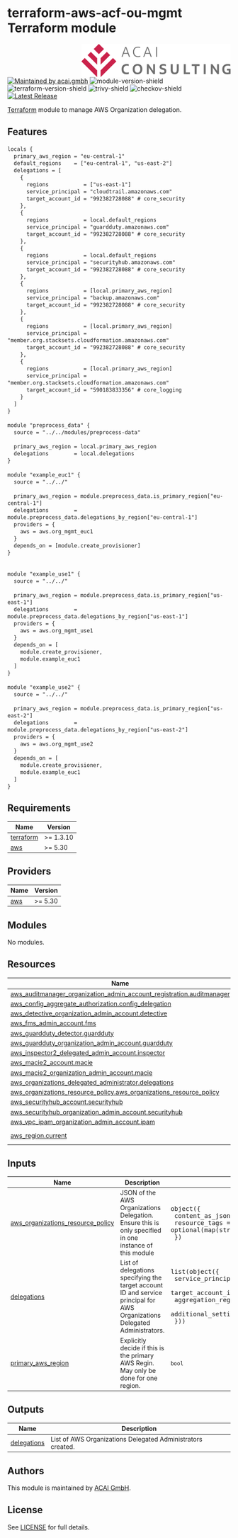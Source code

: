# terraform-aws-acf-ou-mgmt Terraform module

<!-- LOGO -->
<a href="https://acai.gmbh">    
  <img src="https://github.com/acai-consulting/acai.public/raw/main/logo/logo_github_readme.png" alt="acai logo" title="ACAI" align="right" height="75" />
</a>

<!-- SHIELDS -->
[![Maintained by acai.gmbh][acai-shield]][acai-url]
![module-version-shield]
![terraform-version-shield]
![trivy-shield]
![checkov-shield]
[![Latest Release][release-shield]][release-url]

<!-- DESCRIPTION -->
[Terraform][terraform-url] module to manage AWS Organization delegation.

<!-- FEATURES -->
## Features

``` hcl
locals {
  primary_aws_region = "eu-central-1"
  default_regions    = ["eu-central-1", "us-east-2"]
  delegations = [
    {
      regions           = ["us-east-1"]
      service_principal = "cloudtrail.amazonaws.com"
      target_account_id = "992382728088" # core_security
    },
    {
      regions           = local.default_regions
      service_principal = "guardduty.amazonaws.com"
      target_account_id = "992382728088" # core_security      
    },
    {
      regions           = local.default_regions
      service_principal = "securityhub.amazonaws.com"
      target_account_id = "992382728088" # core_security
    },
    {
      regions           = [local.primary_aws_region]
      service_principal = "backup.amazonaws.com"
      target_account_id = "992382728088" # core_security
    },
    {
      regions           = [local.primary_aws_region]
      service_principal = "member.org.stacksets.cloudformation.amazonaws.com"
      target_account_id = "992382728088" # core_security
    },
    {
      regions           = [local.primary_aws_region]
      service_principal = "member.org.stacksets.cloudformation.amazonaws.com"
      target_account_id = "590183833356" # core_logging
    }
  ]
}

module "preprocess_data" {
  source = "../../modules/preprocess-data"

  primary_aws_region = local.primary_aws_region
  delegations        = local.delegations
}

module "example_euc1" {
  source = "../../"

  primary_aws_region = module.preprocess_data.is_primary_region["eu-central-1"]
  delegations        = module.preprocess_data.delegations_by_region["eu-central-1"]
  providers = {
    aws = aws.org_mgmt_euc1
  }
  depends_on = [module.create_provisioner]
}


module "example_use1" {
  source = "../../"

  primary_aws_region = module.preprocess_data.is_primary_region["us-east-1"]
  delegations        = module.preprocess_data.delegations_by_region["us-east-1"]
  providers = {
    aws = aws.org_mgmt_use1
  }
  depends_on = [
    module.create_provisioner,
    module.example_euc1
  ]
}

module "example_use2" {
  source = "../../"

  primary_aws_region = module.preprocess_data.is_primary_region["us-east-2"]
  delegations        = module.preprocess_data.delegations_by_region["us-east-2"]
  providers = {
    aws = aws.org_mgmt_use2
  }
  depends_on = [
    module.create_provisioner,
    module.example_euc1
  ]
}
```

<!-- BEGIN_TF_DOCS -->
## Requirements

| Name | Version |
|------|---------|
| <a name="requirement_terraform"></a> [terraform](#requirement\_terraform) | >= 1.3.10 |
| <a name="requirement_aws"></a> [aws](#requirement\_aws) | >= 5.30 |

## Providers

| Name | Version |
|------|---------|
| <a name="provider_aws"></a> [aws](#provider\_aws) | >= 5.30 |

## Modules

No modules.

## Resources

| Name | Type |
|------|------|
| [aws_auditmanager_organization_admin_account_registration.auditmanager](https://registry.terraform.io/providers/hashicorp/aws/latest/docs/resources/auditmanager_organization_admin_account_registration) | resource |
| [aws_config_aggregate_authorization.config_delegation](https://registry.terraform.io/providers/hashicorp/aws/latest/docs/resources/config_aggregate_authorization) | resource |
| [aws_detective_organization_admin_account.detective](https://registry.terraform.io/providers/hashicorp/aws/latest/docs/resources/detective_organization_admin_account) | resource |
| [aws_fms_admin_account.fms](https://registry.terraform.io/providers/hashicorp/aws/latest/docs/resources/fms_admin_account) | resource |
| [aws_guardduty_detector.guardduty](https://registry.terraform.io/providers/hashicorp/aws/latest/docs/resources/guardduty_detector) | resource |
| [aws_guardduty_organization_admin_account.guardduty](https://registry.terraform.io/providers/hashicorp/aws/latest/docs/resources/guardduty_organization_admin_account) | resource |
| [aws_inspector2_delegated_admin_account.inspector](https://registry.terraform.io/providers/hashicorp/aws/latest/docs/resources/inspector2_delegated_admin_account) | resource |
| [aws_macie2_account.macie](https://registry.terraform.io/providers/hashicorp/aws/latest/docs/resources/macie2_account) | resource |
| [aws_macie2_organization_admin_account.macie](https://registry.terraform.io/providers/hashicorp/aws/latest/docs/resources/macie2_organization_admin_account) | resource |
| [aws_organizations_delegated_administrator.delegations](https://registry.terraform.io/providers/hashicorp/aws/latest/docs/resources/organizations_delegated_administrator) | resource |
| [aws_organizations_resource_policy.aws_organizations_resource_policy](https://registry.terraform.io/providers/hashicorp/aws/latest/docs/resources/organizations_resource_policy) | resource |
| [aws_securityhub_account.securityhub](https://registry.terraform.io/providers/hashicorp/aws/latest/docs/resources/securityhub_account) | resource |
| [aws_securityhub_organization_admin_account.securityhub](https://registry.terraform.io/providers/hashicorp/aws/latest/docs/resources/securityhub_organization_admin_account) | resource |
| [aws_vpc_ipam_organization_admin_account.ipam](https://registry.terraform.io/providers/hashicorp/aws/latest/docs/resources/vpc_ipam_organization_admin_account) | resource |
| [aws_region.current](https://registry.terraform.io/providers/hashicorp/aws/latest/docs/data-sources/region) | data source |

## Inputs

| Name | Description | Type | Default | Required |
|------|-------------|------|---------|:--------:|
| <a name="input_aws_organizations_resource_policy"></a> [aws\_organizations\_resource\_policy](#input\_aws\_organizations\_resource\_policy) | JSON of the AWS Organizations Delegation. Ensure this is only specified in one instance of this module | <pre>object({<br>    content_as_json = string<br>    resource_tags   = optional(map(string))<br>  })</pre> | `null` | no |
| <a name="input_delegations"></a> [delegations](#input\_delegations) | List of delegations specifying the target account ID and service principal for AWS Organizations Delegated Administrators. | <pre>list(object({<br>    service_principal : string # https://docs.aws.amazon.com/organizations/latest/userguide/orgs_integrate_services_list.html<br>    target_account_id : string<br>    aggregation_region : optional(string)<br>    additional_settings = optional(map(string))<br>  }))</pre> | `[]` | no |
| <a name="input_primary_aws_region"></a> [primary\_aws\_region](#input\_primary\_aws\_region) | Explicitly decide if this is the primary AWS Regin. May only be done for one region. | `bool` | `false` | no |

## Outputs

| Name | Description |
|------|-------------|
| <a name="output_delegations"></a> [delegations](#output\_delegations) | List of AWS Organizations Delegated Administrators created. |
<!-- END_TF_DOCS -->

<!-- AUTHORS -->
## Authors

This module is maintained by [ACAI GmbH][acai-url].

<!-- LICENSE -->
## License

See [LICENSE][license-url] for full details.

<!-- MARKDOWN LINKS & IMAGES -->
[acai-shield]: https://img.shields.io/badge/maintained_by-acai.gmbh-CB224B?style=flat
[acai-url]: https://acai.gmbh
[module-version-shield]: https://img.shields.io/badge/module_version-1.0.2-CB224B?style=flat
[terraform-version-shield]: https://img.shields.io/badge/tf-%3E%3D1.3.10-blue.svg?style=flat&color=blueviolet
[trivy-shield]: https://img.shields.io/badge/trivy-passed-green
[checkov-shield]: https://img.shields.io/badge/checkov-passed-green
[release-shield]: https://img.shields.io/github/v/release/acai-consulting/terraform-aws-acf-org-delegation?style=flat&color=success
[release-url]: https://github.com/acai-consulting/terraform-aws-acf-org-delegation/releases
[license-url]: https://github.com/acai-consulting/terraform-aws-acf-org-delegation/tree/main/LICENSE.md
[terraform-url]: https://www.terraform.io

